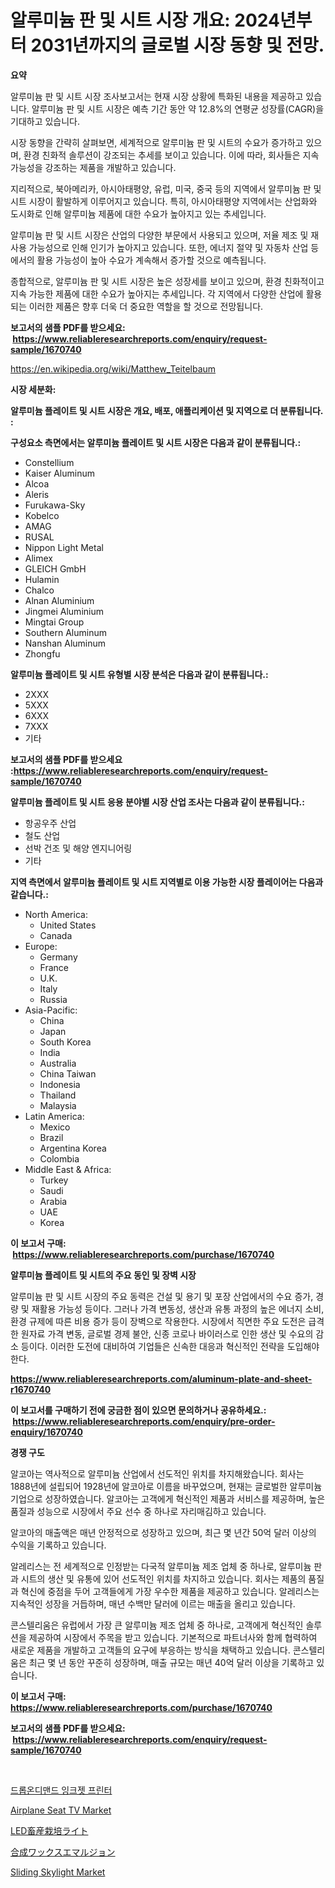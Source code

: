 <p><h1>알루미늄 판 및 시트 시장 개요: 2024년부터 2031년까지의 글로벌 시장 동향 및 전망.</h1></p><p><strong>요약</strong></p>
<p><p>알루미늄 판 및 시트 시장 조사보고서는 현재 시장 상황에 특화된 내용을 제공하고 있습니다. 알루미늄 판 및 시트 시장은 예측 기간 동안 약 12.8%의 연평균 성장률(CAGR)을 기대하고 있습니다.</p><p>시장 동향을 간략히 살펴보면, 세계적으로 알루미늄 판 및 시트의 수요가 증가하고 있으며, 환경 친화적 솔루션이 강조되는 추세를 보이고 있습니다. 이에 따라, 회사들은 지속가능성을 강조하는 제품을 개발하고 있습니다.</p><p>지리적으로, 북아메리카, 아시아태평양, 유럽, 미국, 중국 등의 지역에서 알루미늄 판 및 시트 시장이 활발하게 이루어지고 있습니다. 특히, 아시아태평양 지역에서는 산업화와 도시화로 인해 알루미늄 제품에 대한 수요가 높아지고 있는 추세입니다.</p><p>알루미늄 판 및 시트 시장은 산업의 다양한 부문에서 사용되고 있으며, 저율 제조 및 재사용 가능성으로 인해 인기가 높아지고 있습니다. 또한, 에너지 절약 및 자동차 산업 등에서의 활용 가능성이 높아 수요가 계속해서 증가할 것으로 예측됩니다.</p><p>종합적으로, 알루미늄 판 및 시트 시장은 높은 성장세를 보이고 있으며, 환경 친화적이고 지속 가능한 제품에 대한 수요가 높아지는 추세입니다. 각 지역에서 다양한 산업에 활용되는 이러한 제품은 향후 더욱 더 중요한 역할을 할 것으로 전망됩니다.</p></p>
<p><strong>보고서의 샘플 PDF를 받으세요: &nbsp;<a href="https://www.reliableresearchreports.com/enquiry/request-sample/1670740">https://www.reliableresearchreports.com/enquiry/request-sample/1670740</a></strong></p>
<p><a href="https://en.wikipedia.org/wiki/Matthew_Teitelbaum">https://en.wikipedia.org/wiki/Matthew_Teitelbaum</a></p>
<p><strong>시장 세분화:</strong></p>
<p><strong> 알루미늄 플레이트 및 시트 시장은 개요, 배포, 애플리케이션 및 지역으로 더 분류됩니다. :</strong></p>
<p><strong>구성요소 측면에서는 알루미늄 플레이트 및 시트 시장은 다음과 같이 분류됩니다.:</strong></p>
<p><ul><li>Constellium</li><li>Kaiser Aluminum</li><li>Alcoa</li><li>Aleris</li><li>Furukawa-Sky</li><li>Kobelco</li><li>AMAG</li><li>RUSAL</li><li>Nippon Light Metal</li><li>Alimex</li><li>GLEICH GmbH</li><li>Hulamin</li><li>Chalco</li><li>Alnan Aluminium</li><li>Jingmei Aluminium</li><li>Mingtai Group</li><li>Southern Aluminum</li><li>Nanshan Aluminum</li><li>Zhongfu</li></ul></p>
<p><strong> 알루미늄 플레이트 및 시트 유형별 시장 분석은 다음과 같이 분류됩니다.:</strong></p>
<p><ul><li>2XXX</li><li>5XXX</li><li>6XXX</li><li>7XXX</li><li>기타</li></ul></p>
<p><strong>보고서의 샘플 PDF를 받으세요 :<a href="https://www.reliableresearchreports.com/enquiry/request-sample/1670740">https://www.reliableresearchreports.com/enquiry/request-sample/1670740</a></strong></p>
<p><strong> 알루미늄 플레이트 및 시트 응용 분야별 시장 산업 조사는 다음과 같이 분류됩니다.:</strong></p>
<p><ul><li>항공우주 산업</li><li>철도 산업</li><li>선박 건조 및 해양 엔지니어링</li><li>기타</li></ul></p>
<p><strong>지역 측면에서 알루미늄 플레이트 및 시트 지역별로 이용 가능한 시장 플레이어는 다음과 같습니다.:</strong></p>
<p><ul>
    <li>
        North America:
        <ul>
            <li>United States</li>
            <li>Canada</li>
        </ul>
    </li>
    <li>
        Europe:
        <ul>
            <li>Germany</li>
            <li>France</li>
            <li>U.K.</li>
            <li>Italy</li>
            <li>Russia</li>
        </ul>
    </li>
    <li>
        Asia-Pacific:
        <ul>
            <li>China</li>
            <li>Japan</li>
            <li>South Korea</li>
            <li>India</li>
            <li>Australia</li>
            <li>China Taiwan</li>
            <li>Indonesia</li>
            <li>Thailand</li>
            <li>Malaysia</li>
        </ul>
    </li>
    <li>
        Latin America:
        <ul>
            <li>Mexico</li>
            <li>Brazil</li>
            <li>Argentina Korea</li>
            <li>Colombia</li>
        </ul>
    </li>
    <li>
        Middle East & Africa:
        <ul>
            <li>Turkey</li>
            <li>Saudi</li>
            <li>Arabia</li>
            <li>UAE</li>
            <li>Korea</li>
        </ul>
    </li>
    </ul></p>
<p><strong>이 보고서 구매: &nbsp;<a href="https://www.reliableresearchreports.com/purchase/1670740">https://www.reliableresearchreports.com/purchase/1670740</a></strong></p>
<p><strong>알루미늄 플레이트 및 시트의 주요 동인 및 장벽 시장</strong></p>
<p><p>알루미늄 판 및 시트 시장의 주요 동력은 건설 및 용기 및 포장 산업에서의 수요 증가, 경량 및 재활용 가능성 등이다. 그러나 가격 변동성, 생산과 유통 과정의 높은 에너지 소비, 환경 규제에 따른 비용 증가 등이 장벽으로 작용한다. 시장에서 직면한 주요 도전은 급격한 원자료 가격 변동, 글로벌 경제 불안, 신종 코로나 바이러스로 인한 생산 및 수요의 감소 등이다. 이러한 도전에 대비하여 기업들은 신속한 대응과 혁신적인 전략을 도입해야 한다.</p></p>
<p><strong><a href="https://www.reliableresearchreports.com/aluminum-plate-and-sheet-r1670740">https://www.reliableresearchreports.com/aluminum-plate-and-sheet-r1670740</a></strong></p>
<p><strong>이 보고서를 구매하기 전에 궁금한 점이 있으면 문의하거나 공유하세요.: &nbsp;<a href="https://www.reliableresearchreports.com/enquiry/pre-order-enquiry/1670740">https://www.reliableresearchreports.com/enquiry/pre-order-enquiry/1670740</a></strong></p>
<p><strong>경쟁 구도</strong></p>
<p><p>알코아는 역사적으로 알루미늄 산업에서 선도적인 위치를 차지해왔습니다. 회사는 1888년에 설립되어 1928년에 알코아로 이름을 바꾸었으며, 현재는 글로벌한 알루미늄 기업으로 성장하였습니다. 알코아는 고객에게 혁신적인 제품과 서비스를 제공하며, 높은 품질과 성능으로 시장에서 주요 선수 중 하나로 자리매김하고 있습니다.</p><p>알코아의 매출액은 매년 안정적으로 성장하고 있으며, 최근 몇 년간 50억 달러 이상의 수익을 기록하고 있습니다.</p><p>알레리스는 전 세계적으로 인정받는 다국적 알루미늄 제조 업체 중 하나로, 알루미늄 판과 시트의 생산 및 유통에 있어 선도적인 위치를 차지하고 있습니다. 회사는 제품의 품질과 혁신에 중점을 두어 고객들에게 가장 우수한 제품을 제공하고 있습니다. 알레리스는 지속적인 성장을 거듭하며, 매년 수백만 달러에 이르는 매출을 올리고 있습니다.</p><p>콘스텔리움은 유럽에서 가장 큰 알루미늄 제조 업체 중 하나로, 고객에게 혁신적인 솔루션을 제공하여 시장에서 주목을 받고 있습니다. 기본적으로 파트너사와 함께 협력하여 새로운 제품을 개발하고 고객들의 요구에 부응하는 방식을 채택하고 있습니다. 콘스텔리움은 최근 몇 년 동안 꾸준히 성장하며, 매출 규모는 매년 40억 달러 이상을 기록하고 있습니다.</p></p>
<p><strong>이 보고서 구매: &nbsp; <a href="https://www.reliableresearchreports.com/purchase/1670740">https://www.reliableresearchreports.com/purchase/1670740</a></strong></p>
<p><strong>보고서의 샘플 PDF를 받으세요: &nbsp;<a href="https://www.reliableresearchreports.com/enquiry/request-sample/1670740">https://www.reliableresearchreports.com/enquiry/request-sample/1670740</a></strong><strong></strong></p>
<p>&nbsp;</p>
<p><p><a href="https://github.com/rahat-gis/Market-Research-Report-List-1/blob/main/2601191154430.md">드롭온디맨드 잉크젯 프린터</a></p><p><a href="https://github.com/msbsaifansami/Market-Research-Report-List-1/blob/main/airplane-seat-tv-market.md">Airplane Seat TV Market</a></p><p><a href="https://github.com/CloydAbbott2023/Market-Research-Report-List-2/blob/main/7278526145896.md">LED畜産栽培ライト</a></p><p><a href="https://github.com/Fatimaklein1/Market-Research-Report-List-1/blob/main/7250388145897.md">合成ワックスエマルジョン</a></p><p><a href="https://github.com/EveKerluke2023/Market-Research-Report-List-1/blob/main/sliding-skylight-market.md">Sliding Skylight Market</a></p></p>